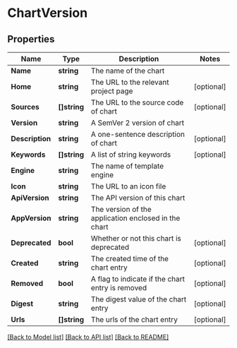# ChartVersion

## Properties

Name | Type | Description | Notes
------------ | ------------- | ------------- | -------------
**Name** | **string** | The name of the chart | 
**Home** | **string** | The URL to the relevant project page | [optional] 
**Sources** | **[]string** | The URL to the source code of chart | [optional] 
**Version** | **string** | A SemVer 2 version of chart | 
**Description** | **string** | A one-sentence description of chart | [optional] 
**Keywords** | **[]string** | A list of string keywords | [optional] 
**Engine** | **string** | The name of template engine | 
**Icon** | **string** | The URL to an icon file | 
**ApiVersion** | **string** | The API version of this chart | 
**AppVersion** | **string** | The version of the application enclosed in the chart | 
**Deprecated** | **bool** | Whether or not this chart is deprecated | [optional] 
**Created** | **string** | The created time of the chart entry | [optional] 
**Removed** | **bool** | A flag to indicate if the chart entry is removed | [optional] 
**Digest** | **string** | The digest value of the chart entry | [optional] 
**Urls** | **[]string** | The urls of the chart entry | [optional] 

[[Back to Model list]](../README.md#documentation-for-models) [[Back to API list]](../README.md#documentation-for-api-endpoints) [[Back to README]](../README.md)


